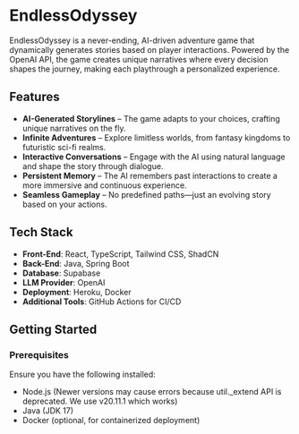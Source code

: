 # EndlessOdyssey

EndlessOdyssey is a never-ending, AI-driven adventure game that dynamically generates stories based on player interactions. Powered by the OpenAI API, the game creates unique narratives where every decision shapes the journey, making each playthrough a personalized experience.

## Features

- **AI-Generated Storylines** – The game adapts to your choices, crafting unique narratives on the fly.
- **Infinite Adventures** – Explore limitless worlds, from fantasy kingdoms to futuristic sci-fi realms.
- **Interactive Conversations** – Engage with the AI using natural language and shape the story through dialogue.
- **Persistent Memory** – The AI remembers past interactions to create a more immersive and continuous experience.
- **Seamless Gameplay** – No predefined paths—just an evolving story based on your actions.

## Tech Stack

- **Front-End**: React, TypeScript, Tailwind CSS, ShadCN
- **Back-End**: Java, Spring Boot
- **Database**: Supabase
- **LLM Provider**: OpenAI
- **Deployment**: Heroku, Docker
- **Additional Tools**: GitHub Actions for CI/CD

## Getting Started

### Prerequisites
Ensure you have the following installed:
- Node.js (Newer versions may cause errors because util._extend API is deprecated. We use v20.11.1 which works)
- Java (JDK 17)
- Docker (optional, for containerized deployment)
